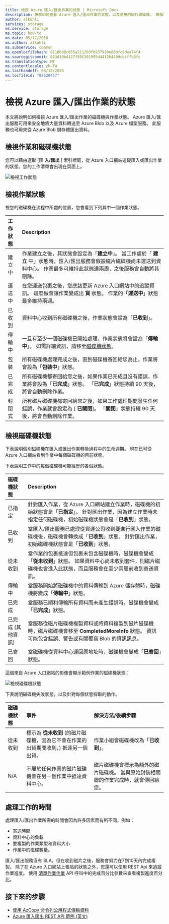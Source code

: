 ```yaml
---
title: 檢視 Azure 匯入/匯出作業的狀態 | Microsoft Docs
description: 瞭解如何查看 Azure 匯入/匯出作業的狀態，以及使用的磁片磁碟機。 瞭解影響處理作業所需時間的因素。
author: alkohli
services: storage
ms.service: storage
ms.topic: how-to
ms.date: 05/17/2018
ms.author: alkohli
ms.subservice: common
ms.openlocfilehash: 8110b98c055a211203fb937990e860fc8dea74f4
ms.sourcegitcommit: 023d10b4127f50f301995d44f2b4499cbcffb8fc
ms.translationtype: MT
ms.contentlocale: zh-TW
ms.lasthandoff: 08/18/2020
ms.locfileid: "88520457"
---
```

# <a name="view-the-status-of-azure-importexport-jobs"></a>檢視 Azure 匯入/匯出作業的狀態

本文將說明如何檢視 Azure 匯入/匯出作業的磁碟機與作業狀態。 Azure 匯入/匯出服務可用來安全地將大量資料轉送至 Azure Blob 以及 Azure 檔案服務。 此服務也可用來從 Azure Blob 儲存體匯出資料。  

## <a name="view-job-and-drive-status"></a>檢視作業和磁碟機狀態
您可以藉由選取 [匯 **入/匯出** ] 索引標籤，從 Azure 入口網站追蹤匯入或匯出作業的狀態。您的工作清單會出現在頁面上。

![檢視工作狀態](./media/storage-import-export-service/jobstate.png)

## <a name="view-job-status"></a>檢視作業狀態

視您的磁碟機在流程中所處的位置，您會看到下列其中一個作業狀態。

| 工作狀態 | Description |
|:--- |:--- |
| 建立中 | 作業建立之後，其狀態會設定為「**建立中**」。 當工作處於「 **建立** 中」狀態時，匯入/匯出服務會假設磁片磁碟機尚未運送到資料中心。 作業最多可維持此狀態達兩周，之後服務會自動將其刪除。 |
| 運送中 | 在您運送包裹之後，您應該更新 Azure 入口網站中的追蹤資訊。  這麼做會讓作業變成出 **貨** 狀態。 作業的「**運送中**」狀態最多維持兩週。 
| 已收到 | 資料中心收到所有磁碟機之後，作業狀態會設為「**已收到**」。 |
| 傳輸中 | 一旦有至少一個磁碟機已開始處理，作業狀態將會設為「**傳輸中**」。 如需詳細資訊，請移至[磁碟機狀態](#view-drive-status)。 |
| 包裝 | 所有磁碟機處理完成之後，直到磁碟機寄回給您為止，作業將會設為「**包裝中**」狀態。 |
| 已完成 | 所有磁碟機都寄回給您之後，如果作業已完成且沒有錯誤，作業將會設為「**已完成**」狀態。 「**已完成**」狀態持續 90 天後，將會自動刪除作業。 |
| 封閉式 | 所有磁片磁碟機都寄回給您之後，如果工作處理期間發生任何錯誤，作業就會設定為 [ **已關閉**]。 「**關閉**」狀態持續 90 天後，將會自動刪除作業。 |

## <a name="view-drive-status"></a>檢視磁碟機狀態

下表說明個別磁碟機在匯入或匯出作業轉換過程中的生命週期。 現在已可從 Azure 入口網站看到作業中每個磁碟機的目前狀態。

下表說明工作中的每個磁碟機可能經歷的各個狀態。

| 磁碟機狀態 | Description |
|:--- |:--- |
| 已指定 | 針對匯入作業，從 Azure 入口網站建立作業時，磁碟機的初始狀態會是「**已指定**」。 針對匯出作業，因為建立作業時未指定任何磁碟機，初始磁碟機狀態會是「**已收到**」狀態。 |
| 已收到 | 當匯入/匯出服務已處理從貨運公司收到要進行匯入作業的磁碟機後，磁碟機會轉換成「**已收到**」狀態。 針對匯出作業，初始磁碟機狀態會是「**已收到**」狀態。 |
| 從未收到 | 當作業的包裹抵達但包裹未包含磁碟機時，磁碟機會變成「**從未收到**」狀態。 如果資料中心尚未收到套件，則磁片磁碟機也會進入此狀態，而且服務會在至少兩周前收到寄送資訊。 |
| 傳輸中 | 當服務開始將磁碟機中的資料傳輸到 Azure 儲存體時，磁碟機將變成「**傳輸中**」狀態。 |
| 已完成 | 當服務已順利傳輸所有資料而未產生錯誤時，磁碟機會變成「**已完成**」狀態。
| 已完成 (其他資訊) | 當服務從磁片磁碟機複製資料或將資料複製到磁片磁碟機時，磁片磁碟機會移至 **CompletedMoreInfo** 狀態。 資訊可能包含錯誤、警告或有關覆寫 Blob 的資訊訊息。
| 已寄回 | 當磁碟機從資料中心運回原地址時，磁碟機會變成「**已寄回**」狀態。 |

這個來自 Azure 入口網站的影像會顯示範例作業的磁碟機狀態：

![檢視磁碟機狀態](./media/storage-import-export-service/drivestate.png)

下表說明磁碟機失敗狀態，以及針對每個狀態採取的動作。

| 磁碟機狀態 | 事件 | 解決方法/後續步驟 |
|:--- |:--- |:--- |
| 從未收到 | 標示為 **從未收到** (的磁片磁碟機，因為它不會在作業的出貨期間收到，) 抵達另一個出貨。 | 作業小組會磁碟機改為「**已收到**」。 |
| N/A | 不屬於任何作業的磁片磁碟機會在另一個作業中抵達資料中心。 | 磁片磁碟機會標示為額外的磁片磁碟機。 當與原始封裝相關聯的作業完成時，就會傳回給您。 |

## <a name="time-to-process-job"></a>處理工作的時間
處理匯入/匯出作業所需的時間會因為許多因素而有所不同，例如：

-  寄送時間
-  資料中心的負載
-  要複製的作業類型和資料大小
-  作業中的磁碟數量。 

匯入/匯出服務沒有 SLA，但在收到磁片之後，服務會努力在7到10天內完成複製。 除了在 Azure 入口網站上張貼的狀態之外，您還可以使用 REST Api 來追蹤作業進度。 使用 [清單作業作業](/previous-versions/azure/dn529083(v=azure.100)) API 呼叫中的完成百分比參數來查看複製進度百分比。


## <a name="next-steps"></a>接下來的步驟

* [使用 AzCopy 命令列公用程式傳輸資料](storage-use-azcopy.md)
* [Azure 匯入匯出 REST API 範例 (英文)](https://github.com/Azure-Samples/storage-dotnet-import-export-job-management/)
